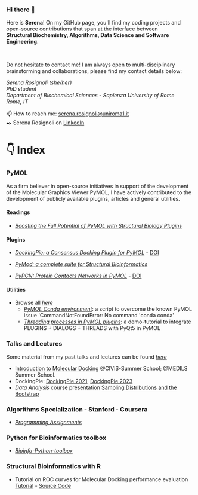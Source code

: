 
### Hi there 👋

Here is **Serena**!
On my GitHub page, you'll find my coding projects and open-source contributions that span at the interface between <br />
**Structural Biochemistry, Algorithms, Data Science and Software Engineering**.

<br />

Do not hesitate to contact me! 
I am always open to multi-disciplinary brainstorming and collaborations, please find my contact details below:

*Serena Rosignoli (she/her) <br />
PhD student <br />
Department of Biochemical Sciences - Sapienza University of Rome <br />
Rome, IT <br />*

📫 How to reach me: serena.rosignoli@uniroma1.it <br />
:black_nib: Serena Rosignoli on [LinkedIn](https://www.linkedin.com/in/serenarosignoli97/)


# :point_down: Index
### PyMOL

As a firm believer in open-source initiatives in support of the development of the Molecular Graphics Viewer PyMOL, I have actively contributed to the development of publicly available plugins, articles and general utilities. 

#### Readings 

- [*Boosting the Full Potential of PyMOL with Structural Biology Plugins*](https://doi.org/10.3390/biom12121764)

#### Plugins

- [*DockingPie: a Consensus Docking Plugin for PyMOL*](https://github.com/paiardin/DockingPie "GitHub repository") - [DOI](https://doi.org/10.1093/bioinformatics/btac452 "Rosignoli et al., Bioinformatics, 2022")

- [*PyMod: a complete suite for Structural Bioinformatics*](https://github.com/pymodproject/pymod)

- [*PyPCN: Protein Contacts Networks in PyMOL*](https://github.com/pcnproject/PyPCN "GitHub repository") - [DOI](https://doi.org/10.1093/bioinformatics/btad675 "Rosignoli et al., Bioinformatics, 2023")

#### Utilities 

- Browse all [*here*](https://github.com/SerenaRosi/PyMOL-toolbox)
  * [*PyMOL Conda environment*](https://github.com/SerenaRosi/PyMOL-toolbox/blob/main/rosconda.py): a script to overcome the known PyMOL issue 'CommandNotFoundError: No command 'conda conda'
  * [*Threading processes in PyMOL plugins*](https://github.com/SerenaRosi/PyMOL-toolbox/blob/main/pymol2-demo-plugin-threads.zip): a demo-tutorial to integrate PLUGINS + DIALOGS + THREADS with PyQt5 in PyMOL

### Talks and Lectures

Some material from my past talks and lectures can be found [*here*](https://github.com/SerenaRosi/SerenaRosi_lectures)

* [Introduction to Molecular Docking](https://github.com/SerenaRosi/SerenaRosi_lectures/blob/main/Docking_introduction.pdf) @CIVIS-Summer School; @MEDILS Summer School.  
* DockingPie: [DockingPie 2021](https://github.com/SerenaRosi/SerenaRosi_lectures/blob/main/Poster_dockingpie_2021.pdf), [DockingPie 2023](https://github.com/SerenaRosi/SerenaRosi_lectures/blob/main/poster_dockingpie_2023.pdf)
* *Data Analysis* course presentation [Sampling Distributions and the Bootstrap](https://github.com/SerenaRosi/SerenaRosi_lectures/blob/main/sampling_distributions.pdf)

### Algorithms Specialization - Stanford - Coursera 

- [*Programming Assignments*](https://github.com/SerenaRosi/AlgorithmsSpecializationStanford)

### Python for Bioinformatics toolbox
- [*Bioinfo-Python-toolbox*](https://github.com/SerenaRosi/Bioinfo-Python-toolbox)

### Structural Bioinformatics with R
- Tutorial on ROC curves for Molecular Docking performance evaluation [Tutorial](
https://htmlpreview.github.io/?https://github.com/SerenaRosi/StructuralBioinformatics-R/blob/main/ROC_curves/roc_curves_molecular_docking.html ) - [Source Code](https://github.com/SerenaRosi/StructuralBioinformatics-R/blob/main/ROC_curves/roc_curves_molecular_docking.Rmd)

